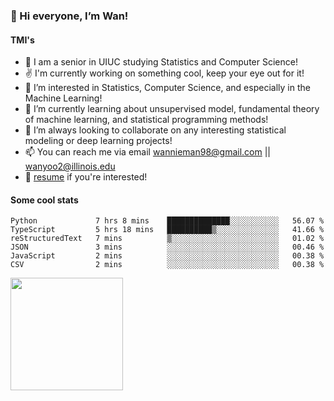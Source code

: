 <!-- ![visitor badge](https://visitor-badge.glitch.me/badge?page_id=wannieman98.visitor-badge)
 -->
### 👋 Hi everyone, I’m Wan! 

#### TMI's
- 🏫 I am a senior in UIUC studying Statistics and Computer Science!
- ✌️ I'm currently working on something cool, keep your eye out for it!
- 👀 I’m interested in Statistics, Computer Science, and especially in the Machine Learning! 
- 🌱 I’m currently learning about unsupervised model, fundamental theory of machine learning, and statistical programming methods!
- 💞️ I’m always looking to collaborate on any interesting statistical modeling or deep learning projects!
- 📫 You can reach me via email [wannieman98@gmail.com](wannieman98@gmail.com) || [wanyoo2@illinois.edu](wanyoo2@illinois.edu)
- 💼 [resume](https://drive.google.com/file/d/1aHdJ-fW59z6ZSo25-epW37TEh1vCrT-J/view?usp=sharing) if you're interested!

#### Some cool stats 

<!--START_SECTION:waka-->

```text
Python             7 hrs 8 mins    ██████████████░░░░░░░░░░░   56.07 %
TypeScript         5 hrs 18 mins   ██████████▒░░░░░░░░░░░░░░   41.66 %
reStructuredText   7 mins          ▒░░░░░░░░░░░░░░░░░░░░░░░░   01.02 %
JSON               3 mins          ░░░░░░░░░░░░░░░░░░░░░░░░░   00.46 %
JavaScript         2 mins          ░░░░░░░░░░░░░░░░░░░░░░░░░   00.38 %
CSV                2 mins          ░░░░░░░░░░░░░░░░░░░░░░░░░   00.38 %
```

<!--END_SECTION:waka-->

<img height="180em" src="https://github-readme-stats.vercel.app/api?username=wannieman98&show_icons=true&hide_border=true&&count_private=true&include_all_commits=true" />
